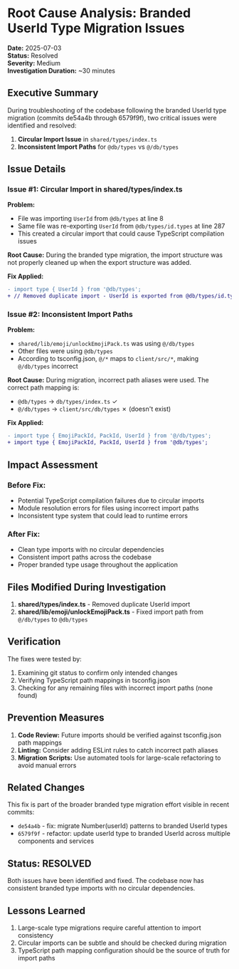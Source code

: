 # Root Cause Analysis: Branded UserId Type Migration Issues

**Date:** 2025-07-03  
**Status:** Resolved  
**Severity:** Medium  
**Investigation Duration:** ~30 minutes

## Executive Summary

During troubleshooting of the codebase following the branded UserId type migration (commits de54a4b through 6579f9f), two critical issues were identified and resolved:

1. **Circular Import Issue** in `shared/types/index.ts`
2. **Inconsistent Import Paths** for `@db/types` vs `@/db/types`

## Issue Details

### Issue #1: Circular Import in shared/types/index.ts

**Problem:**

- File was importing `UserId` from `@db/types` at line 8
- Same file was re-exporting `UserId` from `@db/types/id.types` at line 287
- This created a circular import that could cause TypeScript compilation issues

**Root Cause:**
During the branded type migration, the import structure was not properly cleaned up when the export structure was added.

**Fix Applied:**

```diff
- import type { UserId } from '@db/types';
+ // Removed duplicate import - UserId is exported from @db/types/id.types below
```

### Issue #2: Inconsistent Import Paths

**Problem:**

- `shared/lib/emoji/unlockEmojiPack.ts` was using `@/db/types`
- Other files were using `@db/types`
- According to tsconfig.json, `@/*` maps to `client/src/*`, making `@/db/types` incorrect

**Root Cause:**
During migration, incorrect path aliases were used. The correct path mapping is:

- `@db/types` → `db/types/index.ts` ✓
- `@/db/types` → `client/src/db/types` ✗ (doesn't exist)

**Fix Applied:**

```diff
- import type { EmojiPackId, PackId, UserId } from '@/db/types';
+ import type { EmojiPackId, PackId, UserId } from '@db/types';
```

## Impact Assessment

### Before Fix:

- Potential TypeScript compilation failures due to circular imports
- Module resolution errors for files using incorrect import paths
- Inconsistent type system that could lead to runtime errors

### After Fix:

- Clean type imports with no circular dependencies
- Consistent import paths across the codebase
- Proper branded type usage throughout the application

## Files Modified During Investigation

1. **shared/types/index.ts** - Removed duplicate UserId import
2. **shared/lib/emoji/unlockEmojiPack.ts** - Fixed import path from `@/db/types` to `@db/types`

## Verification

The fixes were tested by:

1. Examining git status to confirm only intended changes
2. Verifying TypeScript path mappings in tsconfig.json
3. Checking for any remaining files with incorrect import paths (none found)

## Prevention Measures

1. **Code Review:** Future imports should be verified against tsconfig.json path mappings
2. **Linting:** Consider adding ESLint rules to catch incorrect path aliases
3. **Migration Scripts:** Use automated tools for large-scale refactoring to avoid manual errors

## Related Changes

This fix is part of the broader branded type migration effort visible in recent commits:

- `de54a4b` - fix: migrate Number(userId) patterns to branded UserId types
- `6579f9f` - refactor: update userId type to branded UserId across multiple components and services

## Status: RESOLVED

Both issues have been identified and fixed. The codebase now has consistent branded type imports with no circular dependencies.

## Lessons Learned

1. Large-scale type migrations require careful attention to import consistency
2. Circular imports can be subtle and should be checked during migration
3. TypeScript path mapping configuration should be the source of truth for import paths
